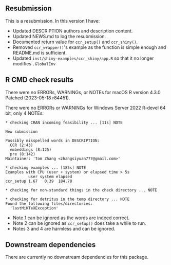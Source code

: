 ## Resubmission

This is a resubmission. In this version I have:

- Updated DESCRIPTION authors and description content.
- Updated NEWS.md to log the resubmission.
- Documented return value for `ccr_setup()` and `ccr_shiny()`.
- Removed `ccr_wrapper()`'s example as the function is simple enough and README.md is sufficient.
- Updated `inst/shiny-examples/ccr_shiny/app.R` so that it no longer modifies `.GlobalEnv`


## R CMD check results

There were no ERRORs, WARNINGs, or NOTEs for macOS R version 4.3.0 Patched (2023-05-18 r84451).

There were no ERRORs or WARNINGs for Windows Server 2022 R-devel 64 bit, only 4 NOTEs:

```
* checking CRAN incoming feasibility ... [11s] NOTE

New submission

Possibly misspelled words in DESCRIPTION:
  CCR (2:43)
  embeddings (8:125)
  pre (8:142)
Maintainer: 'Tom Zhang <zhangsiyuan777@gmail.com>'

* checking examples ... [185s] NOTE
Examples with CPU (user + system) or elapsed time > 5s
          user system elapsed
ccr_setup 1.67   0.39  184.78

* checking for non-standard things in the check directory ... NOTE

* checking for detritus in the temp directory ... NOTE
Found the following files/directories:
  'lastMiKTeXException'
```

- Note 1 can be ignored as the words are indeed correct.
- Note 2 can be ignored as `ccr_setup()` does take a while to run.
- Notes 3 and 4 are harmless and can be ignored.


## Downstream dependencies

There are currently no downstream dependencies for this package.
